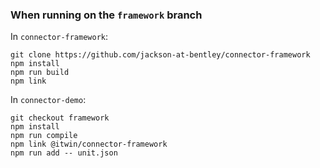 ### When running on the `framework` branch

In `connector-framework`:

```
git clone https://github.com/jackson-at-bentley/connector-framework
npm install
npm run build
npm link
```

In `connector-demo`:

```
git checkout framework
npm install
npm run compile
npm link @itwin/connector-framework
npm run add -- unit.json
```
